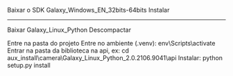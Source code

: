 Baixar o SDK Galaxy_Windows_EN_32bits-64bits
Instalar

------------------------------------------------------------------------

Baixar Galaxy_Linux_Python
Descompactar

Entre na pasta do projeto
Entre no ambiente (.venv): env\Scripts\activate
Entrar na pasta da biblioteca na api, ex: cd aux_install\camera\Galaxy_Linux_Python_2.0.2106.9041\api
Instalar: python setup.py install
